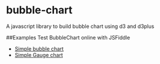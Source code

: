 # bubble-chart
A javascript library to build bubble chart using d3 and d3plus

##Examples
Test BubbleChart online with JSFiddle

* [Simple bubble chart](https://jsfiddle.net/maxibaezpy/tsx46mhs/)
* [Simple Gauge chart](https://jsfiddle.net/maxibaezpy/q2r8yy7a/)
